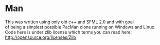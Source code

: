 Man
===
This was written using only old c++ and SFML 2.0 and with goal <br/>
of being a simplest possible PacMan clone running on Windows and Linux.
Code here is under zlib license which terms you can read here:<br/>
http://opensource.org/licenses/Zlib
